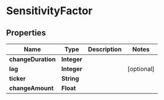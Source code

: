 
# SensitivityFactor

## Properties
Name | Type | Description | Notes
------------ | ------------- | ------------- | -------------
**changeDuration** | **Integer** |  | 
**lag** | **Integer** |  |  [optional]
**ticker** | **String** |  | 
**changeAmount** | **Float** |  | 



